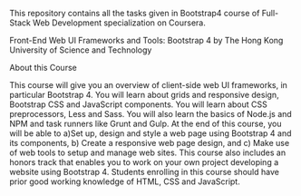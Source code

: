 
This repository contains all the tasks given in Bootstrap4 course of Full-Stack Web Development specialization on Coursera.

Front-End Web UI Frameworks and Tools: Bootstrap 4
by The Hong Kong University of Science and Technology

About this Course

This course will give you an overview of client-side web UI frameworks, in particular Bootstrap 4. You will learn about grids and responsive design, Bootstrap CSS and JavaScript components. You will learn about CSS preprocessors, Less and Sass. You will also learn the basics of Node.js and NPM and task runners like Grunt and Gulp.
At the end of this course, you will be able to a)Set up, design and style a web page using Bootstrap 4 and its components, b) Create a responsive web page design, and c) Make use of web tools to setup and manage web sites.
This course also includes an honors track that enables you to work on your own project developing a website using Bootstrap 4.
Students enrolling in this course should have prior good working knowledge of HTML, CSS and JavaScript.

